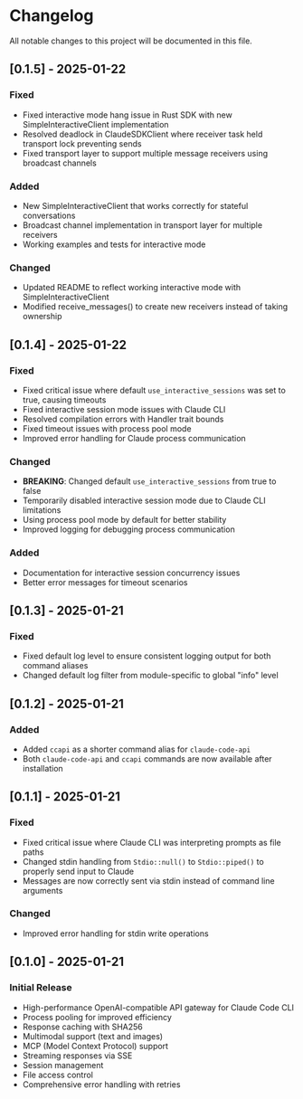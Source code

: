 # Changelog

All notable changes to this project will be documented in this file.

## [0.1.5] - 2025-01-22

### Fixed
- Fixed interactive mode hang issue in Rust SDK with new SimpleInteractiveClient implementation
- Resolved deadlock in ClaudeSDKClient where receiver task held transport lock preventing sends
- Fixed transport layer to support multiple message receivers using broadcast channels

### Added
- New SimpleInteractiveClient that works correctly for stateful conversations
- Broadcast channel implementation in transport layer for multiple receivers
- Working examples and tests for interactive mode

### Changed
- Updated README to reflect working interactive mode with SimpleInteractiveClient
- Modified receive_messages() to create new receivers instead of taking ownership

## [0.1.4] - 2025-01-22

### Fixed
- Fixed critical issue where default `use_interactive_sessions` was set to true, causing timeouts
- Fixed interactive session mode issues with Claude CLI
- Resolved compilation errors with Handler trait bounds
- Fixed timeout issues with process pool mode
- Improved error handling for Claude process communication

### Changed
- **BREAKING**: Changed default `use_interactive_sessions` from true to false
- Temporarily disabled interactive session mode due to Claude CLI limitations
- Using process pool mode by default for better stability
- Improved logging for debugging process communication

### Added
- Documentation for interactive session concurrency issues
- Better error messages for timeout scenarios

## [0.1.3] - 2025-01-21

### Fixed
- Fixed default log level to ensure consistent logging output for both command aliases
- Changed default log filter from module-specific to global "info" level

## [0.1.2] - 2025-01-21

### Added
- Added `ccapi` as a shorter command alias for `claude-code-api`
- Both `claude-code-api` and `ccapi` commands are now available after installation

## [0.1.1] - 2025-01-21

### Fixed
- Fixed critical issue where Claude CLI was interpreting prompts as file paths
- Changed stdin handling from `Stdio::null()` to `Stdio::piped()` to properly send input to Claude
- Messages are now correctly sent via stdin instead of command line arguments

### Changed
- Improved error handling for stdin write operations

## [0.1.0] - 2025-01-21

### Initial Release
- High-performance OpenAI-compatible API gateway for Claude Code CLI
- Process pooling for improved efficiency
- Response caching with SHA256
- Multimodal support (text and images)
- MCP (Model Context Protocol) support
- Streaming responses via SSE
- Session management
- File access control
- Comprehensive error handling with retries
